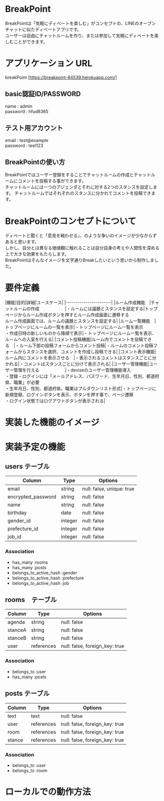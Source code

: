 # BreakPoint

BreakPointは「気軽にディベートを楽しむ」がコンセプトの、LINEのオープンチャットに似たディベートアプリです。<br>
ユーザーは自由にチャットルームを作り、または参加して気軽にディベートを楽しむことができます。

# アプリケーション URL
breakPoint [https://breakpoint-84539.herokuapp.com/]

## basic認証ID/PASSWORD
name : admin<br>
password : hfud8365

## テスト用アカウント
email : test@example<br>
password : test123

## BreakPointの使い方

BreakPointではユーザー登録をすることでチャットルームの作成とチャットルームにコメントを投稿する事ができます。<br>
チャットルームには一つのアジェンダとそれに対する2つのスタンスを設定します。
チャットルームではそれぞれのスタンスに分かれてコメントを投稿できます。

# BreakPointのコンセプトについて

ディベートと聞くと「意見を戦わせる」、のような争いのイメージが少なからずあると思います。<br>
しかし、自分とは異なる価値観に触れることは自分自身の考えや人間性を深める上で大きな効果をもたらします。<br>
BreakPointはそんなイメージを文字通りBreakしたいという思いから制作しました。

# 要件定義

|機能|目的|詳細|ユースケース|
|-----------------------|
|ルーム作成機能　|チャットルームの作成　　　　　　|・ルームには議題とスタンスを設定する|トップページからルーム作成ボタンを押すとルーム作成画面に遷移する<br>ルーム作成画面では、ルームの議題とスタンスを設定する|
|ルーム一覧機能　|トップページにルームの一覧を表示|・トップページにルーム一覧を表示<br>・作成日時の新しいものから降順で表示|・トップページにルーム一覧を表示、ルームへの入室を行える|
|コメント投稿機能|ルーム内でコメントを投稿できる　|・ルーム下部の投稿フォームからコメント投稿|・ルームのコメント投稿フォームからスタンスを選択、コメントを作成し投稿できる|
|コメント表示機能|ルーム内にコメントを表示させる　|・表示されるコメントはスタンスごとに分かれる|・コメントはスタンスごとに分けて表示される|
|ユーザー管理機能|ユーザー管理を行える　　　　　　|・deviseのユーザー管理機能導入<br>・登録・ログインには「メールアドレス、パスワード、生年月日、性別、都道府県、職業」が必要<br>・生年月日、性別、都道府県、職業はプルダウンリスト形式|・トップページに新規登録、ログインボタンを表示、ボタンを押す事で、ページ遷移<br>・ログイン状態ではログアウトボタンが表示される|

# 実装した機能のイメージ

# 実装予定の機能

## users テーブル

|Column            |Type   |Options                  |
|------------------|-------|-------------------------|
|email             |string |null: false, unique: true|
|encrypted_password|string |null: false              |
|name              |string |null: false              |
|birthday          |date   |null: false              |
|gender_id         |integer|null: false              |
|prefecture_id     |integer|null: false              |
|job_id            |integer|null: false              |

### Association

- has_many :rooms
- has_many :posts
- belongs_to_active_hash :gender
- belongs_to_active_hash :prefecture
- belongs_to_active_hash :job

## rooms　テーブル

|Column |Type      |Options                       |
|-------|----------|------------------------------|
|agenda |string    |null: false                   |
|stanceA|string    |null: false                   |
|stanceB|string    |null: false                   |
|user  |references|null: false, foreign_key: true|

### Association

- belongs_to :user
- has_many :posts

## posts テーブル

|Column |Type      |Options                       |
|-------|----------|------------------------------|
|text   |text      |null: false                   |
|user   |references|null: false, foreign_key: true|
|room   |references|null: false, foreign_key: true|
|stance |references|null: false, foreign_key: true|

### Association

- belongs_to :user
- belongs_to :room

# ローカルでの動作方法